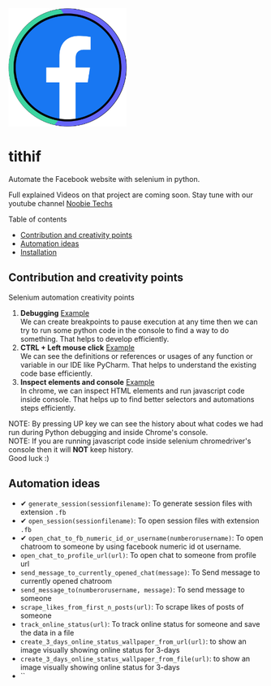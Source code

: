 <img src="./logo/tithif.png" alt="logo" width="233"/>

# tithif

Automate the Facebook website with selenium in python.

Full explained Videos on that project are coming soon. Stay tune with our youtube channel [Noobie Techs](https://www.youtube.com/c/NoobieTechsTithi_mukherjee/)

Table of contents
  * [Contribution and creativity points](#contribution)
  * [Automation ideas](#automation-ideas)
  * [Installation](#installation)
  
## Contribution and creativity points
Selenium automation creativity points 
1. **Debugging** [Example](https://github.com/Tithibots/tithiwa/issues/50#issuecomment-710778130)<br> We can create breakpoints to pause execution at any time then we can try to run some python code in the console to find a way to do something. That helps to develop efficiently.  
2. **CTRL + Left mouse click** [Example](https://github.com/Tithibots/tithiwa/issues/50#issuecomment-710779007)<br> We can see the definitions or references or usages of any function or variable in our IDE like PyCharm. That helps to understand the existing code base efficiently.
3. **Inspect elements and console** [Example](https://github.com/Tithibots/tithiwa/issues/50#issuecomment-710781167)<br> In chrome, we can inspect HTML elements and run javascript code inside console. That helps up to find better selectors and automations steps efficiently.

NOTE: By pressing UP key we can see the history about what codes we had run during Python debugging and inside Chrome's console.<br> 
NOTE: If you are running javascript code inside selenium chromedriver's console then it will **NOT** keep history.<br>
Good luck :)
  
## Automation ideas

* ✔ `generate_session(sessionfilename)`: To generate session files with extension `.fb` 
* ✔ `open_session(sessionfilename)`: To open session files with extension `.fb`
* ✔ `open_chat_to_fb_numeric_id_or_username(numberorusername)`: To open chatroom to someone by using facebook numeric id ot username.
* `open_chat_to_profile_url(url)`: To open chat to someone from profile url
* `send_message_to_currently_opened_chat(message)`: To Send message to currently opened chatroom
* `send_message_to(numberorusername, message)`: To send message to someone
* `scrape_likes_from_first_n_posts(url)`: To scrape likes of posts of someone  
* `track_online_status(url)`: To track online status for someone and save the data in a file 
* `create_3_days_online_status_wallpaper_from_url(url)`: to show an image visually showing online status for 3-days
* `create_3_days_online_status_wallpaper_from_file(url)`: to show an image visually showing online status for 3-days
* ``

